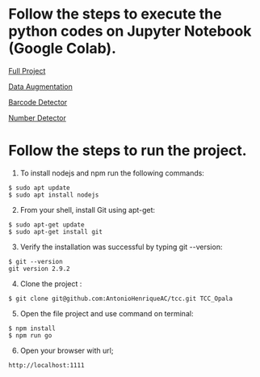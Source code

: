 # Follow the steps to execute the python codes on Jupyter Notebook (Google Colab).

[Full Project](https://github.com/AntonioHenriqueAC/Barcode_Number-Recognition/blob/master/google_colab/Project.ipynb)

[Data Augmentation](https://github.com/AntonioHenriqueAC/Barcode_Number-Recognition/blob/master/google_colab/Data_augmentation.ipynb)

[Barcode Detector](https://github.com/AntonioHenriqueAC/Barcode_Number-Recognition/blob/master/google_colab/Barcode_detector.ipynb)

[Number Detector](https://github.com/AntonioHenriqueAC/Barcode_Number-Recognition/blob/master/google_colab/Number_Detector.ipynb)


# Follow the steps to run the project.



01. To install nodejs and npm run the following commands:
```
$ sudo apt update
$ sudo apt install nodejs
```
02. From your shell, install Git using apt-get:
```
$ sudo apt-get update
$ sudo apt-get install git
```
03. Verify the installation was successful by typing git --version:
```
$ git --version
git version 2.9.2
```
04. Clone the project :
```
$ git clone git@github.com:AntonioHenriqueAC/tcc.git TCC_Opala
```
05. Open the file project and use command on terminal:
```
$ npm install
$ npm run go
```
06. Open your browser with url;
```
http://localhost:1111
```



